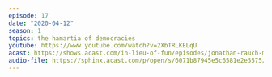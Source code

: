 ```yaml
---
episode: 17
date: "2020-04-12"
season: 1
topics: the hamartia of democracies
youtube: https://www.youtube.com/watch?v=2XbTRLKELqU
acast: https://shows.acast.com/in-lieu-of-fun/episodes/jonathan-rauch-makes-his-debut-april-12-2020
audio-file: https://sphinx.acast.com/p/open/s/6071b87945e5c6581e2e5575/e/6107fe5c4ad091001267a836/media.mp3
---
```

